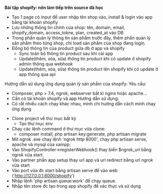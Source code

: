 **Bài tập shopify: nên làm tiếp trên source đã học**
- Tạo 1 page có input để user nhập tên shop vào, install & login vào app bằng tài khoản shopfiy
- Lưu những thông tin chính của shop: tên, domain, email, shopify_domain, access_tokne, plan, created_at vào DB
- Trong phần quản lý thông tin sản phẩm trước đây, thêm phần quản lý sản phẩm theo từng shop, chỉ load sản phẩm của shop đang login.
- Đồng bộ thông tin của product giữa db ở app và shopify
   + Sync toàn bộ thông tin product sau khi cài app
   + Update(thêm, xóa, sửa) thông tin product khi có update ở shopify admin thông qua webhook
   + Update(thêm, xóa, sửa) thông tin product lên shopify khi có update ở app thông qua api

Hướng dẫn sử dụng ứng dụng quản lý sản phẩm của shopify:
Yêu cầu: 
 - Composer, php > 7.4, ngrok, webserver bất kì nginx hoặc apache...
 - Cần có tài khoản shopify và app 
Hướng dẫn sử dụng:
- Có rất nhiều cách chạy khác nhau, mình chỉ hướng dẫn cách mình chạy ứng dụng 
+ Clone project về thư mục bất kỳ 
    * Tạo thư mục env
+ Chạy các lệnh command ở thư mục vừa clone: 
    * composer install, php artisan key:generate, php artisan migrate
+ Mở ngrok .exe chạy lệnh 'ngrok http 8000', chạy php artisan serve, apache và mysql của xampp;
+ Vào ShopifyController->registerWebhook() thay biến $ngrok_url bằng ngrok vừa start.
+ Vào partner phần app setup thay url app và url redirect bằng url ngrok vừa start 
+ Vào port vừa đc start bằng artisan serve để vào web ('http://127.0.0.1:8000/shopify')
+ Nhập lệnh 'php artisan queue:work' để chạy queue. 
+ Nhập tên store đc tạo trong app shopify để xác thực và sử dụng

